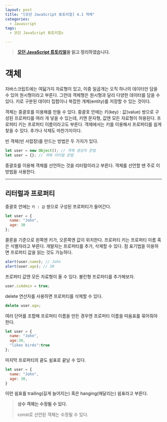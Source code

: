 ```yaml
---
layout: post
title: "[모던 JavaScript 튜토리얼] 4.1 객체"
categories:
  - Javascript
tags:
  - 모던 JavaScript 튜토리얼s

---
```


> **[모던 JavaScript 튜토리얼](https://ko.javascript.info/)을 읽고 정리하였습니다.**

# 객체

자바스크립트에는 여덟가지 자료형이 있고, 이중 일곱개는 오직 하나의 데이터만 담을 수 있어 원시형이라고 부른다. 그런데 객체형은 원시형과 달리 다양한 데이터를 담을 수 있다. 키로 구분된 데이터 집합이나 복잡한 개체(entity)를 저장할 수 있는 것이다.

객체는 중괄호를 이용해를 만들 수 있다. 중괄호 안에는 키(key) : 값(value) 쌍으로 구성된 프로퍼티를 여러 개 넣을 수 있는데, 키엔 문자형, 값엔 모든 자료형이 허용된다. 프로퍼티 키는 프로퍼티 이름이라고도 부른다. 객체에서는 키를 이용해서 프로퍼티를 쉽게 찾을 수 있다. 추가나 삭제도 마찬가지이다.

빈 객체(빈 서랍장)를 만드는 방법은 두 가지가 있다.

```javascript
let user = new Object(); // 객체 생성자 문법
let user = {}; // 객체 리터럴 문법
```

중괄호를 이용해 객체를 선언하는 것을 리터럴이라고 부른다. 객체를 선언할 땐 주로 이 방법을 사용한다.

___

## 리터럴과 프로퍼티

중괄호 안에는 `키 : 값` 쌍으로 구성된 프로퍼티가 들어간다.

```javascript
let user = { 
  name: "John", 
  age: 30
};
```

콜론을 기준으로 왼쪽엔 키가, 오른쪽엔 값이 위치한다. 프로퍼티 키는 프로퍼티 이름 혹은 식별자라고 부른다. 개발자는 프로퍼티를 추가, 삭제할 수 있다. 점 표기법을 이용하면 프로퍼티 값을 읽는 것도 가능하다.

```javascript
alert(user.name); // John
alert(user.age); // 30
```

프로퍼티 값엔 모든 자료형이 올 수 있다. 불린형 프로퍼티를 추가해보자.

```javascript
user.isAdmin = true;
```

delete 연산자를 사용하면 프로퍼티를 삭제할 수 있다.

```javascript
delete user.age;
```

여러 단어를 조합해 프로퍼티 이름을 만든 경우엔 프로퍼티 이름을 따옴표를 묶어줘야 한다.

```javascript
let user = {
  name: "John",
  age:30,
  "likes birds":true
};
```

마지막 프로퍼티의 끝도 쉼표로 끝날 수 있다.

```javascript
let user = {
  name: "John",
  age: 30,
}
```

이런 쉼표를 trailing(길게 늘어지는) 혹은 hanging(매달리는) 쉼표라고 부른다. 

> **상수 객체는 수정될 수 있다.** 
>
> const로 선언된 객체는 수정될 수 있다.
>
> 